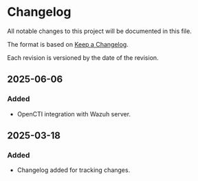 # Changelog

All notable changes to this project will be documented in this file.

The format is based on [Keep a Changelog](https://keepachangelog.com/en/1.1.0/).

Each revision is versioned by the date of the revision.

## 2025-06-06

### Added

- OpenCTI integration with Wazuh server.

## 2025-03-18

### Added

- Changelog added for tracking changes.
